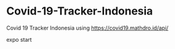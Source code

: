 # Covid-19-Tracker-Indonesia
Covid 19 Tracker Indonesia using https://covid19.mathdro.id/api/

expo start

